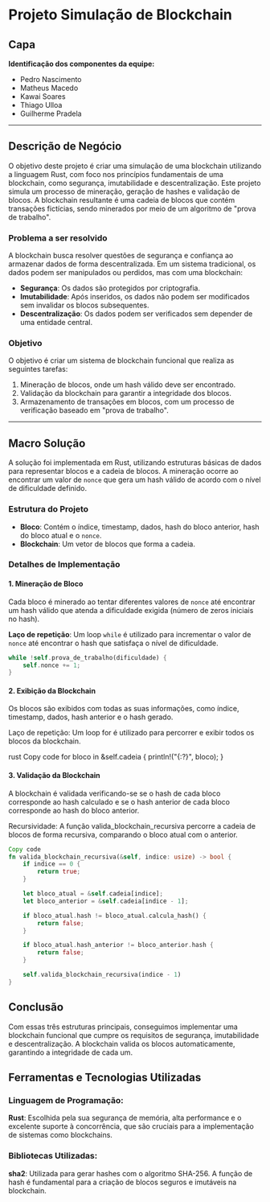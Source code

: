 # Projeto Simulação de Blockchain

## Capa
**Identificação dos componentes da equipe:**

- Pedro Nascimento
- Matheus Macedo 
- Kawai Soares
- Thiago Ulloa
- Guilherme Pradela

---

## Descrição de Negócio

O objetivo deste projeto é criar uma simulação de uma blockchain utilizando a linguagem Rust, com foco nos princípios fundamentais de uma blockchain, como segurança, imutabilidade e descentralização. Este projeto simula um processo de mineração, geração de hashes e validação de blocos. A blockchain resultante é uma cadeia de blocos que contém transações fictícias, sendo minerados por meio de um algoritmo de "prova de trabalho".

### Problema a ser resolvido

A blockchain busca resolver questões de segurança e confiança ao armazenar dados de forma descentralizada. Em um sistema tradicional, os dados podem ser manipulados ou perdidos, mas com uma blockchain:

- **Segurança**: Os dados são protegidos por criptografia.
- **Imutabilidade**: Após inseridos, os dados não podem ser modificados sem invalidar os blocos subsequentes.
- **Descentralização**: Os dados podem ser verificados sem depender de uma entidade central.

### Objetivo

O objetivo é criar um sistema de blockchain funcional que realiza as seguintes tarefas:

1. Mineração de blocos, onde um hash válido deve ser encontrado.
2. Validação da blockchain para garantir a integridade dos blocos.
3. Armazenamento de transações em blocos, com um processo de verificação baseado em "prova de trabalho".

---

## Macro Solução

A solução foi implementada em Rust, utilizando estruturas básicas de dados para representar blocos e a cadeia de blocos. A mineração ocorre ao encontrar um valor de `nonce` que gera um hash válido de acordo com o nível de dificuldade definido.

### Estrutura do Projeto

- **Bloco**: Contém o índice, timestamp, dados, hash do bloco anterior, hash do bloco atual e o `nonce`.
- **Blockchain**: Um vetor de blocos que forma a cadeia.

### Detalhes de Implementação

#### 1. Mineração de Bloco

Cada bloco é minerado ao tentar diferentes valores de `nonce` até encontrar um hash válido que atenda a dificuldade exigida (número de zeros iniciais no hash).

**Laço de repetição**: Um loop `while` é utilizado para incrementar o valor de `nonce` até encontrar o hash que satisfaça o nível de dificuldade.

```rust
while !self.prova_de_trabalho(dificuldade) {
    self.nonce += 1;
}
```

#### 2. Exibição da Blockchain

Os blocos são exibidos com todas as suas informações, como índice, timestamp, dados, hash anterior e o hash gerado.

Laço de repetição: Um loop for é utilizado para percorrer e exibir todos os blocos da blockchain.

rust
Copy code
for bloco in &self.cadeia {
    println!("{:?}", bloco);
}


#### 3. Validação da Blockchain
A blockchain é validada verificando-se se o hash de cada bloco corresponde ao hash calculado e se o hash anterior de cada bloco corresponde ao hash do bloco anterior.

Recursividade: A função valida_blockchain_recursiva percorre a cadeia de blocos de forma recursiva, comparando o bloco atual com o anterior.

```rust
Copy code
fn valida_blockchain_recursiva(&self, indice: usize) -> bool {
    if indice == 0 {
        return true;
    }

    let bloco_atual = &self.cadeia[indice];
    let bloco_anterior = &self.cadeia[indice - 1];

    if bloco_atual.hash != bloco_atual.calcula_hash() {
        return false;
    }

    if bloco_atual.hash_anterior != bloco_anterior.hash {
        return false;
    }

    self.valida_blockchain_recursiva(indice - 1)
}
```


## Conclusão
Com essas três estruturas principais, conseguimos implementar uma blockchain funcional que cumpre os requisitos de segurança, imutabilidade e descentralização. A blockchain valida os blocos automaticamente, garantindo a integridade de cada um.

## Ferramentas e Tecnologias Utilizadas
### Linguagem de Programação:
**Rust**: Escolhida pela sua segurança de memória, alta performance e o excelente suporte à concorrência, que são cruciais para a implementação de sistemas como blockchains.

### Bibliotecas Utilizadas:
**sha2**: Utilizada para gerar hashes com o algoritmo SHA-256. A função de hash é fundamental para a criação de blocos seguros e imutáveis na blockchain.

